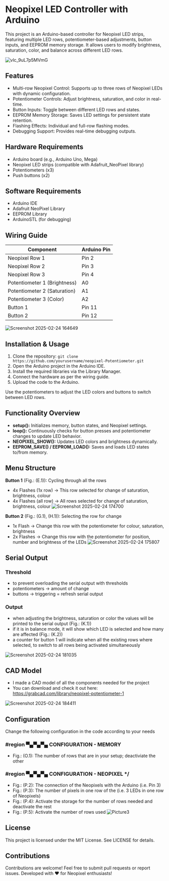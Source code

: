 # Neopixel LED Controller with Arduino

This project is an Arduino-based controller for Neopixel LED strips, featuring multiple LED rows, potentiometer-based adjustments, button inputs, and EEPROM memory storage. It allows users to modify brightness, saturation, color, and balance across different LED rows.

![vlc_9uL7p5MVmG](https://github.com/user-attachments/assets/b450113f-58fd-4037-8ce3-e20d8e4df911)

## **Features**

- Multi-row Neopixel Control: Supports up to three rows of Neopixel LEDs with dynamic configuration.
- Potentiometer Controls: Adjust brightness, saturation, and color in real-time.
- Button Inputs: Toggle between different LED rows and states.
- EEPROM Memory Storage: Saves LED settings for persistent state retention.
- Flashing Effects: Individual and full-row flashing modes.
- Debugging Support: Provides real-time debugging outputs.

## **Hardware Requirements**

- Arduino board (e.g., Arduino Uno, Mega)
- Neopixel LED strips (compatible with Adafruit_NeoPixel library)
- Potentiometers (x3)
- Push buttons (x2)

## **Software Requirements**

- Arduino IDE
- Adafruit NeoPixel Library
- EEPROM Library
- ArduinoSTL (for debugging)

## **Wiring Guide**

| Component | Arduino Pin |
|-----------|-------------|
| Neopixel Row 1 | Pin 2 |
| Neopixel Row 2 |  Pin 3 |
|Neopixel Row 3| Pin 4 |
|Potentiometer 1 (Brightness)|A0|
|Potentiometer 2 (Saturation)|A1|
|Potentiometer 3 (Color)|A2|
|Button 1|Pin 11|
|Button 2|Pin 12|

![Screenshot 2025-02-24 164649](https://github.com/user-attachments/assets/85f2da62-e507-4449-b68d-171fe7fa36e5)


## **Installation & Usage**

1. Clone the repository:
 `git clone https://github.com/yourusername/neopixel-Potentiometer.git`
3. Open the Arduino project in the Arduino IDE.
4. Install the required libraries via the Library Manager.
5. Connect the hardware as per the wiring guide.
6. Upload the code to the Arduino.

Use the potentiometers to adjust the LED colors and buttons to switch between LED rows.

## **Functionality Overview**

- __setup():__ Initializes memory, button states, and Neopixel settings.
- __loop():__ Continuously checks for button presses and potentiometer changes to update LED behavior.
- __NEOPIXEL_SHOW():__ Updates LED colors and brightness dynamically.
- __EEPROM_SAVE() / EEPROM_LOAD():__ Saves and loads LED states to/from memory.

## **Menu Structure**

__Button 1__ (Fig.: (E.1)): Cycling through all the rows
- 4x Flashes (1x row) → This row selected for change of saturation, brightness, colour
- 4x Flashes (all row) → All rows selected for change of saturation, brightness, colour
![Screenshot 2025-02-24 174700](https://github.com/user-attachments/assets/fcdb957d-c98d-41aa-8f4a-23d80d7cee27)

__Button 2__ (Fig.: (G.1), (H.1)): Selecting the row for change
- 1x Flash → Change this row with the potentiometer for colour, saturation, brightness
- 2x Flashes → Change this row with the potentiometer for position, number and brightness of the LEDs
![Screenshot 2025-02-24 175807](https://github.com/user-attachments/assets/3e83a655-7f4b-4e08-97c8-744fbe5ff8dd)


## **Serial Output**

### Threshold
- to prevent overloading the serial output with thresholds
- potentiometers → amount of change
- buttons → triggering = refresh serial output

### Output
- when adjusting the brightness, saturation or color the values will be printed to the serial output (Fig.: (K.1))
- if it is in balance mode, it will show which LED is selected and how many are affected (Fig.: (K.2))
- a counter for button 1 will indicate when all the existing rows where selected, to switch to all rows being activated simultaneously

![Screenshot 2025-02-24 181035](https://github.com/user-attachments/assets/b169356e-412b-4c1a-995b-7ea57f945bff)

## **CAD Model**
- I made a CAD model of all the components needed for the project
- You can download and check it out here: https://grabcad.com/library/neopixel-potentiometer-1
  
![Screenshot 2025-02-24 184411](https://github.com/user-attachments/assets/ab211765-299f-427b-87c6-1b8e13ee8f70)

## **Configuration**
Change the following configuration in the code according to your needs
### #region ▀▄▀▄▀▄ CONFIGURATION - MEMORY 
- Fig.: (O.1): The number of rows that are in your setup; deactiviate the other

###  #region ▀▄▀▄▀▄ CONFIGURATION - NEOPIXEL */
- Fig.: (P.2): The connection of the Neopixels with the Arduino (i.e. Pin 3)
- Fig.: (P.3): The number of pixels in one row of the (i.e. 3 LEDs in one row of Neopixels)
- Fig.: (P.4): Activate the storage for the number of rows needed and deactivate the rest
- Fig.: (P.5): Activate the number of rows used
![Picture3](https://github.com/user-attachments/assets/0620635c-3406-49e2-9554-fe85c3156e10)

## **License**

This project is licensed under the MIT License. See LICENSE for details.

## **Contributions**

Contributions are welcome! Feel free to submit pull requests or report issues.
Developed with ❤️ for Neopixel enthusiasts!
